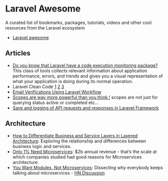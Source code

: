 # Laravel Awesome

A curated list of bookmarks, packages, tutorials, videos and other cool resources from the Laravel ecosystem

* [Laravel awesome](https://github.com/titonova/awesome-laravel)

## Articles

* [Do you know that Laravel have a code execution monitoring package?](https://patrickwanchinyeep.medium.com/do-you-know-that-laravel-have-a-code-execution-monitoring-package-9e8291f4a74) This class of tools collects relevant information about application performance, errors, and trends and gives you a visual representation of what your application is doing during its normal operation.
* Laravel Clean Code [1](https://heydariali.medium.com/laravel-clean-code-1-74d7a76e2eab) [2](https://heydariali.medium.com/laravel-clean-code-2-6d87c34b06b0) [3](https://heydariali.medium.com/laravel-clean-code-3-370c845f1a83)
* [Email Verifications Using Laravel Workflow](https://medium.com/@rlmc/email-verifications-using-laravel-workflow-acd6707aa7b3)
* [Scopes are way more powerful than you think !](https://medium.com/@codeaxion77/scopes-are-way-more-powerful-than-you-think-3b22de9844ed) scopes are not just for querying status active or completed etc…
* [Save and logging of API requests and responses in Laravel Framework](https://medium.com/@imanborumand/save-and-logging-of-api-requests-and-responses-in-laravel-framework-2c949ff776ec)

## Architecture

* [How to Differentiate Business and Service Layers in Layered Architecture](https://levelup.gitconnected.com/how-to-differentiate-business-and-service-layers-in-layered-architecture-912123b2ccf1): Exploring the relationship and differences between business logic and services.
* [Only 1% Need Microservices](https://medium.com/qe-unit/only-1-need-microservices-1f8649ecdd6d): $2b annual revenue - that’s the scale at which companies studied had good reasons for Microservices architecture.
* [You Want Modules, Not Microservices](http://blogs.newardassociates.com/blog/2023/you-want-modules-not-microservices.html): Dissecting why everybody keeps talking about microservices - [HN Discussion](https://news.ycombinator.com/item?id=34230641)
